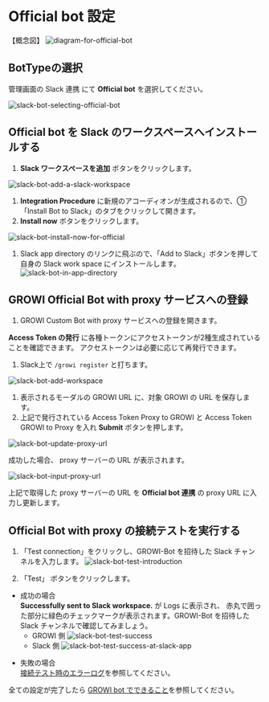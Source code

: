 # Official bot 設定

【概念図】
![diagram-for-official-bot](/assets/images/slack-bot-outline-official.png)


## BotTypeの選択

管理画面の Slack 連携 にて **Official bot** を選択してください。

![slack-bot-selecting-official-bot](/assets/images/slack-bot-selecting-official-bot.png)

## Official bot を Slack のワークスペースへインストールする
 <!-- TODO: GW-6770  英語に統一（Slack ワークスペースを追加 -> Add a Slack Workspace）-->
1. **Slack ワークスペースを追加** ボタンをクリックします。

  ![slack-bot-add-a-slack-workspace](/assets/images/slack-bot-add-a-slack-workspace.png)

1. **Integration Procedure** に新規のアコーディオンが生成されるので、①「Install Bot to Slack」のタブをクリックして開きます。
1. **Install now** ボタンをクリックします。

  ![slack-bot-install-now-for-official](/assets/images/slack-bot-install-now-for-official.png)

1. Slack app directory のリンクに飛ぶので、「Add to Slack」ボタンを押して自身の Slack work space にインストールします。
![slack-bot-in-app-directory](/assets/images/slack-bot-in-app-directory.png)

## GROWI Official Bot with proxy サービスへの登録

1. GROWI Custom Bot with proxy サービスへの登録を開きます。
  <!-- TODO: GW-6770  英語に統一（Access Token の発行 -> Generate Access Token）-->
  **Access Token の発行** に各種トークンにアクセストークンが2種生成されていることを確認できます。
  アクセストークンは必要に応じて再発行できます。

1. Slack上で `/growi register` と打ちます。

  ![slack-bot-add-workspace](/assets/images/slack-bot-register-modal.png)

1. 表示されるモーダルの GROWI URL に、対象 GROWI の URL を保存します。
1. 上記で発行されている Access Token Proxy to GROWI と Access Token GROWI to Proxy を入れ
  **Submit** ボタンを押します。
  <!-- TODO: GW-6770 画像の差し替え-->
  ![slack-bot-update-proxy-url](/assets/images/slack-bot-update-proxy-url.png)

  <!-- TODO: GW-6770 Successfully registered with the proxy! Please check test connection in your GROWI と表示される -->
  成功した場合、 proxy サーバーの URL が表示されます。

  ![slack-bot-input-proxy-url](/assets/images/slack-bot-input-proxy-url.png)

  <!-- TODO: GW-6770 この文言は消す -->
  上記で取得した proxy サーバーの URL を **Official bot 連携** の proxy URL に入力し更新します。

## Official Bot with proxy の接続テストを実行する
<!-- TODO: GW-6770 デザインが変わっているため、画像の差し替え-->
1. 「Test connection」をクリックし、GROWI-Bot を招待した Slack チャンネルを入力します。
  ![slack-bot-test-introduction](/assets/images/slack-bot-test-introduction.png)

2. 「Test」 ボタンをクリックします。

- 成功の場合  
  **Successfully sent to Slack workspace.** が Logs に表示され、
  赤丸で囲った部分に緑色のチェックマークが表示されます。GROWI-Bot を招待した Slack チャンネルで確認してみましょう。
  - GROWI 側
    <!-- TODO: GW-6770 デザインが変わっているため、画像の差し替え-->
    ![slack-bot-test-success](/assets/images/slack-bot-test-success.png)
  - Slack 側
    <!-- TODO: GW-6770 現在の Official bot のアイコンは GROWI bot 君になっているので変えた方がよさそう？-->
    ![slack-bot-test-success-at-slack-app](/assets/images/slack-bot-test-success-at-slack-app.png)

<!-- TODO: GW-6770 URLが正しく遷移していない（ドキュメント内リンクに遷移しない） -->
- 失敗の場合  
  [接続テスト時のエラーログ](/admin-guide/management-cookbook/slack-integration/#接続テスト時のエラーログ)を参照してください。

<!-- TODO: GW-6770 URLが正しく遷移していない（ドキュメント内リンクに遷移しない） -->
全ての設定が完了したら [GROWI bot でできること](/admin-guide/management-cookbook/slack-integration/#growi-bot-でできること)を参照してください。
